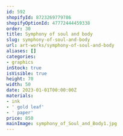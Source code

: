 ```yaml
---
id: 592
shopifyId: 8723269779786
shopifyOptionId: 47772444459338
order: 30
title: Symphony of soul and body
slug: symphony-of-soul-and-body
url: art-works/symphony-of-soul-and-body
aliases: []
categories:
- graphics
inStock: true
isVisible: true
height: 70
width: 50
date: 2023-01-01T00:00:00Z
materials:
- ink
- ' gold leaf'
- ' paper'
price: 850
mainImage: symphony_of_Soul_and_Body1.jpg
---
```


